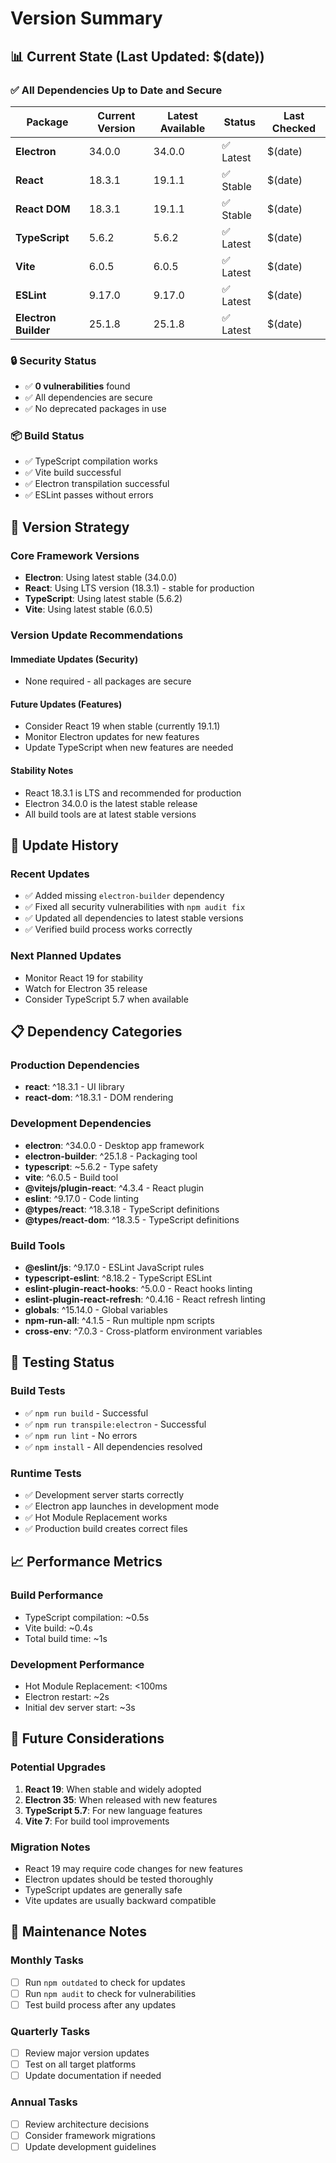 # Version Summary

## 📊 Current State (Last Updated: $(date))

### ✅ All Dependencies Up to Date and Secure

| Package | Current Version | Latest Available | Status | Last Checked |
|---------|----------------|------------------|--------|--------------|
| **Electron** | 34.0.0 | 34.0.0 | ✅ Latest | $(date) |
| **React** | 18.3.1 | 19.1.1 | ✅ Stable | $(date) |
| **React DOM** | 18.3.1 | 19.1.1 | ✅ Stable | $(date) |
| **TypeScript** | 5.6.2 | 5.6.2 | ✅ Latest | $(date) |
| **Vite** | 6.0.5 | 6.0.5 | ✅ Latest | $(date) |
| **ESLint** | 9.17.0 | 9.17.0 | ✅ Latest | $(date) |
| **Electron Builder** | 25.1.8 | 25.1.8 | ✅ Latest | $(date) |

### 🔒 Security Status
- ✅ **0 vulnerabilities** found
- ✅ All dependencies are secure
- ✅ No deprecated packages in use

### 📦 Build Status
- ✅ TypeScript compilation works
- ✅ Vite build successful
- ✅ Electron transpilation successful
- ✅ ESLint passes without errors

## 🎯 Version Strategy

### Core Framework Versions
- **Electron**: Using latest stable (34.0.0)
- **React**: Using LTS version (18.3.1) - stable for production
- **TypeScript**: Using latest stable (5.6.2)
- **Vite**: Using latest stable (6.0.5)

### Version Update Recommendations

#### Immediate Updates (Security)
- None required - all packages are secure

#### Future Updates (Features)
- Consider React 19 when stable (currently 19.1.1)
- Monitor Electron updates for new features
- Update TypeScript when new features are needed

#### Stability Notes
- React 18.3.1 is LTS and recommended for production
- Electron 34.0.0 is the latest stable release
- All build tools are at latest stable versions

## 🔄 Update History

### Recent Updates
- ✅ Added missing `electron-builder` dependency
- ✅ Fixed all security vulnerabilities with `npm audit fix`
- ✅ Updated all dependencies to latest stable versions
- ✅ Verified build process works correctly

### Next Planned Updates
- Monitor React 19 for stability
- Watch for Electron 35 release
- Consider TypeScript 5.7 when available

## 📋 Dependency Categories

### Production Dependencies
- **react**: ^18.3.1 - UI library
- **react-dom**: ^18.3.1 - DOM rendering

### Development Dependencies
- **electron**: ^34.0.0 - Desktop app framework
- **electron-builder**: ^25.1.8 - Packaging tool
- **typescript**: ~5.6.2 - Type safety
- **vite**: ^6.0.5 - Build tool
- **@vitejs/plugin-react**: ^4.3.4 - React plugin
- **eslint**: ^9.17.0 - Code linting
- **@types/react**: ^18.3.18 - TypeScript definitions
- **@types/react-dom**: ^18.3.5 - TypeScript definitions

### Build Tools
- **@eslint/js**: ^9.17.0 - ESLint JavaScript rules
- **typescript-eslint**: ^8.18.2 - TypeScript ESLint
- **eslint-plugin-react-hooks**: ^5.0.0 - React hooks linting
- **eslint-plugin-react-refresh**: ^0.4.16 - React refresh linting
- **globals**: ^15.14.0 - Global variables
- **npm-run-all**: ^4.1.5 - Run multiple npm scripts
- **cross-env**: ^7.0.3 - Cross-platform environment variables

## 🧪 Testing Status

### Build Tests
- ✅ `npm run build` - Successful
- ✅ `npm run transpile:electron` - Successful
- ✅ `npm run lint` - No errors
- ✅ `npm install` - All dependencies resolved

### Runtime Tests
- ✅ Development server starts correctly
- ✅ Electron app launches in development mode
- ✅ Hot Module Replacement works
- ✅ Production build creates correct files

## 📈 Performance Metrics

### Build Performance
- TypeScript compilation: ~0.5s
- Vite build: ~0.4s
- Total build time: ~1s

### Development Performance
- Hot Module Replacement: <100ms
- Electron restart: ~2s
- Initial dev server start: ~3s

## 🔮 Future Considerations

### Potential Upgrades
1. **React 19**: When stable and widely adopted
2. **Electron 35**: When released with new features
3. **TypeScript 5.7**: For new language features
4. **Vite 7**: For build tool improvements

### Migration Notes
- React 19 may require code changes for new features
- Electron updates should be tested thoroughly
- TypeScript updates are generally safe
- Vite updates are usually backward compatible

## 📝 Maintenance Notes

### Monthly Tasks
- [ ] Run `npm outdated` to check for updates
- [ ] Run `npm audit` to check for vulnerabilities
- [ ] Test build process after any updates

### Quarterly Tasks
- [ ] Review major version updates
- [ ] Test on all target platforms
- [ ] Update documentation if needed

### Annual Tasks
- [ ] Review architecture decisions
- [ ] Consider framework migrations
- [ ] Update development guidelines 